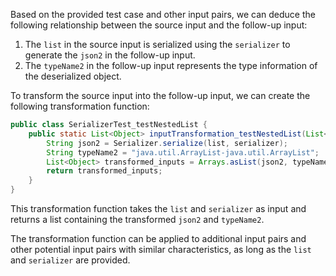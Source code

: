 Based on the provided test case and other input pairs, we can deduce the following relationship between the source input and the follow-up input:

1. The `list` in the source input is serialized using the `serializer` to generate the `json2` in the follow-up input.
2. The `typeName2` in the follow-up input represents the type information of the deserialized object.

To transform the source input into the follow-up input, we can create the following transformation function:

```java
public class SerializerTest_testNestedList {
    public static List<Object> inputTransformation_testNestedList(List<List<Object>> list, String serializer) {
        String json2 = Serializer.serialize(list, serializer);
        String typeName2 = "java.util.ArrayList-java.util.ArrayList";
        List<Object> transformed_inputs = Arrays.asList(json2, typeName2);
        return transformed_inputs;
    }
}
```

This transformation function takes the `list` and `serializer` as input and returns a list containing the transformed `json2` and `typeName2`.

The transformation function can be applied to additional input pairs and other potential input pairs with similar characteristics, as long as the `list` and `serializer` are provided.